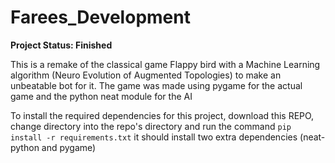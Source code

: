 # Farees_Development

**Project Status: Finished**

This is a remake of the classical game Flappy bird with a Machine Learning algorithm (Neuro Evolution of Augmented Topologies) to make an unbeatable bot for it. The game was made using pygame for the actual game and the python neat module for the AI

To install the required dependencies for this project, download this REPO, change directory into the repo's directory and run the command ```pip install -r requirements.txt``` it should install two extra dependencies (neat-python and pygame)
